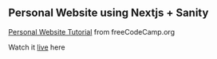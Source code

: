 ## Personal Website using Nextjs + Sanity

[Personal Website Tutorial](https://youtube.com/watch?v=OcTPaUfay5I) from freeCodeCamp.org

Watch it [live]() here

